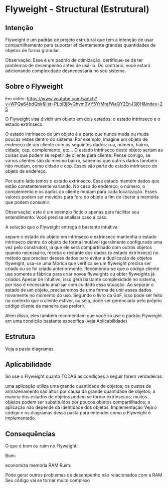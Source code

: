# Flyweight - Structural (Estrutural)

## Intenção

Flyweight é um padrão de projeto estrutural que tem a intenção de usar compartilhamento para suportar eficientemente grandes quantidades de objetos de forma granular.

Observação: Esse é um padrão de otimização, certifique-se de ter problemas de desempenho antes de usá-lo. Do contrário, você estará adicionando complexidade desnecessária no seu sistema.

## Sobre o Flyweight

Em vídeo: https://www.youtube.com/watch?v=WPQa64bdQbk&list=PLbIBj8vQhvm0VY5YrMrafWaQY2EnJ3j8H&index=25

O Flyweight visa dividir um objeto em dois estados: o estado intrínseco e o estado extrínseco.

O estado intrínseco de um objeto é a parte que nunca muda ou muda poucas vezes dentro do sistema. Por exemplo, imagine um objeto de endereço de um cliente com os seguintes dados: rua, número, bairro, cidade, cep, complemento, etc... O estado intrínseco deste objeto seriam as coisas que podem se repetir de cliente para cliente. Pense comigo, se vários clientes são do mesmo bairro, sabemos que outros dados também não mudam, como cidade e cep. Esses são parte do estado intrínseco do objeto de endereço.

Por outro lado temos o estado extrínseco. Esse estado mantém dados que estão constantemente variando. No caso do endereço, o número, o complemento e os dados do cliente mudam para cada localização. Esses valores podem ser movidos para fora do objeto a fim de liberar a memória que podem consumir.

Observação: este é um exemplo fictício apenas para facilitar seu entendimento. Você precisa analisar caso a caso.

A solução que o Flyweight entrega é bastante intuitiva:

separe o estado do objeto em intrínseco e extrínseco
mantenha o estado intrínseco dentro do objeto de forma imutável (geralmente configurado uma vez pelo construtor), já que ele será compartilhado com outros objetos
quando necessário, receba o restante dos dados (o estado extrínseco) no método que precisar desses dados
para evitar a duplicação de objetos flyweight, usa-se uma fábrica que verifica se um flyweight precisa ser criado ou se foi criado anteriormente. Recomenda-se que o código cliente use somente a fábrica para criar novos flyweights ou obter flyweights já criados
Apesar de intuitivo, isso gera bastante complexidade no sistema, por isso é necessário analisar com cuidado essa situação. Ao separar o estado de um objeto, precisaremos de uma forma de unir esses dados novamente no momento do uso. Segundo o livro da GoF, isso pode ser feito no contexto que o cliente estiver, ou seja, pode ser gerenciado pelo próprio código cliente da maneira que preferir.

Além disso, eles também recomendam que você só use o padrão Flyweight em uma condição bastante específica (veja Aplicabilidade)

## Estrutura

Veja a pasta diagramas.

## Aplicabilidade
Só use o Flyweight quanto TODAS as condições a seguir forem verdadeiras:

uma aplicação utiliza uma grande quantidade de objetos;
os custos de armazenamento são altos por causa da grande quantidade de objetos;
a maioria dos estados de objetos podem se tornar extrínsecos;
muitos objetos podem ser substituídos por poucos objetos compartilhados;
a aplicação não depende da identidade dos objetos.
Implementação
Veja o código e os diagramas dessa pasta para entender como o Flyweight é implementado.

## Consequências
O que é bom ou ruim no Flyweight:

Bom:

economiza memória RAM
Ruim:

Pode gerar outros problemas de desempenho não relacionados com a RAM
Seu código vai se tornar muito complexo